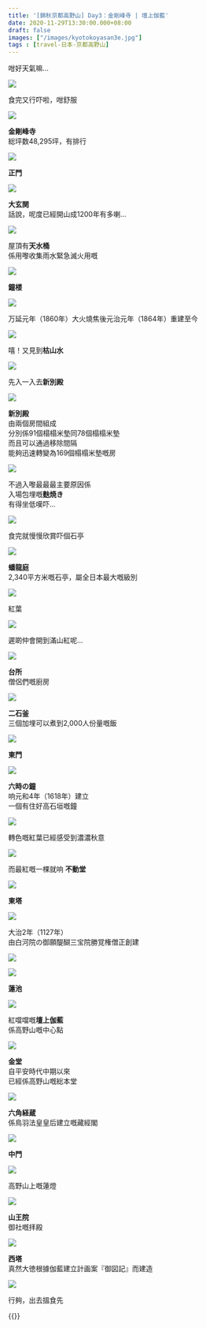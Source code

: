 ```yaml
---
title: '[錦秋京都高野山] Day3：金剛峰寺 | 壇上伽藍'
date: 2020-11-29T13:30:00.000+08:00
draft: false
images: ["/images/kyotokoyasan3e.jpg"]
tags : [travel-日本-京都高野山]
---
```

  
咁好天氣嘛...

![](/images/kyotokoyasan3e1.jpg)

食完又行吓啦，咁舒服  

![](/images/kyotokoyasan3e2.jpg)

**金剛峰寺**  
総坪数48,295坪，有排行

![](/images/kyotokoyasan3e3.jpg)

**正門**

![](/images/kyotokoyasan3e4.jpg)

**大玄関**  
話說，呢度已經開山成1200年有多喇...  

![](/images/kyotokoyasan3e5.jpg)

屋頂有**天水桶**  
係用嚟收集雨水緊急滅火用嘅  

![](/images/kyotokoyasan3e6.jpg)

**鐘楼**  

![](/images/kyotokoyasan3e7.jpg)

万延元年（1860年）大火燒焦後元治元年（1864年）重建至今  

![](/images/kyotokoyasan3e8.jpg)

嘻！又見到**枯山水**

![](/images/kyotokoyasan3e9.jpg)

先入一入去**新別殿**

![](/images/kyotokoyasan3e10.jpg)

**新別殿**  
由兩個房間組成  
分別係91個榻榻米墊同78個榻榻米墊  
而且可以通過移除間隔  
能夠迅速轉變為169個榻榻米墊嘅房  

![](/images/kyotokoyasan3e11.jpg)

不過入嚟最最最主要原因係  
入場包埋嘅**麩焼き**  
有得坐低嘆吓...  

![](/images/kyotokoyasan3e12.jpg)

食完就慢慢欣賞吓個石亭  

![](/images/kyotokoyasan3e13.jpg)

**蟠龍庭**  
2,340平方米嘅石亭，屬全日本最大嘅級別  

![](/images/kyotokoyasan3e.jpg)

紅葉  

![](/images/kyotokoyasan3e14.jpg)

遲啲仲會開到滿山紅呢...  

![](/images/kyotokoyasan3e15.jpg)

**台所**  
僧侶們嘅廚房  

![](/images/kyotokoyasan3e16.jpg)

**二石釜**  
三個加埋可以煮到2,000人份量嘅飯  

![](/images/kyotokoyasan3e17.jpg)

**東門**  

![](/images/kyotokoyasan3e18.jpg)

**六時の鐘**  
响元和4年（1618年）建立  
一個有住好高石垣嘅鐘  

![](/images/kyotokoyasan3e19.jpg)

轉色嘅紅葉已經感受到濃濃秋意  

![](/images/kyotokoyasan3e20.jpg)

而最紅嘅一棵就响 **不動堂**  

![](/images/kyotokoyasan3e21.jpg)

**東塔**  

![](/images/kyotokoyasan3e22.jpg)

大治2年（1127年）  
由白河院の御願醍醐三宝院勝覚権僧正創建  

![](/images/kyotokoyasan3e23.jpg)

![](/images/kyotokoyasan3e24.jpg)

**蓮池**  

![](/images/kyotokoyasan3e25.jpg)

紅噹噹嘅**壇上伽藍**  
係高野山嘅中心點  

![](/images/kyotokoyasan3e26.jpg)

**金堂**  
自平安時代中期以來  
已經係高野山嘅総本堂  

![](/images/kyotokoyasan3e27.jpg)

**六角経蔵**  
係鳥羽法皇皇后建立嘅藏經閣  

![](/images/kyotokoyasan3e28.jpg)

**中門**  

![](/images/kyotokoyasan3e29.jpg)

高野山上嘅蓮燈  

![](/images/kyotokoyasan3e30.jpg)

**山王院**  
御社嘅拝殿

![](/images/kyotokoyasan3e31.jpg)

**西塔**  
真然大徳根據伽藍建立計画案『御図記』而建造  

![](/images/kyotokoyasan3e32.jpg)

行夠，出去搵食先  

  
{{<kyotokoyasan>}}  
